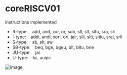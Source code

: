 # coreRISCV01
instructions implemented
<ul>
<li>R-type:   &ensp; add, and, xor, or, sub, sll, slt, sltu, sra, srl </li>
<li>I-type:   &ensp; addi, andi, xori, ori, jalr, slli, slti, sltiu, srai, srli </li>
<li>S-type:   &ensp; sb, sh, sw </li>
<li>SB-type:  &ensp; beq, bge, bgeu, blt, bltu, bne </li>
<li>JU-type:  &ensp; jal </li>
<li>U-type:   &ensp; lui, auipc </li>
</ul>

![image](https://github.com/ARohithReddy/coreRISCV01/assets/63339312/95ee449d-8efb-4494-8d1d-1de07a6a5423)
